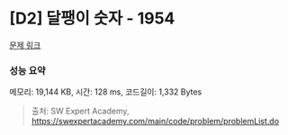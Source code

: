 # [D2] 달팽이 숫자 - 1954 

[문제 링크](https://swexpertacademy.com/main/code/problem/problemDetail.do?contestProbId=AV5PobmqAPoDFAUq) 

### 성능 요약

메모리: 19,144 KB, 시간: 128 ms, 코드길이: 1,332 Bytes



> 출처: SW Expert Academy, https://swexpertacademy.com/main/code/problem/problemList.do
